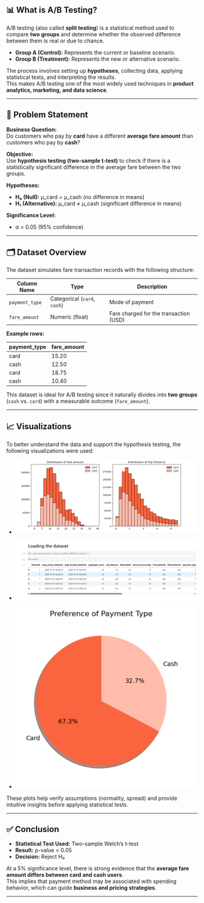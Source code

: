 ## 📊 What is A/B Testing?

A/B testing (also called **split testing**) is a statistical method used to compare **two groups** and determine whether the observed difference between them is real or due to chance.  
- **Group A (Control):** Represents the current or baseline scenario.  
- **Group B (Treatment):** Represents the new or alternative scenario.  

The process involves setting up **hypotheses**, collecting data, applying statistical tests, and interpreting the results.  
This makes A/B testing one of the most widely used techniques in **product analytics, marketing, and data science**.

---

## 🧩 Problem Statement

**Business Question:**  
Do customers who pay by **card** have a different **average fare amount** than customers who pay by **cash**?

**Objective:**  
Use **hypothesis testing (two-sample t-test)** to check if there is a statistically significant difference in the average fare between the two groups.

**Hypotheses:**  
- **H₀ (Null):** μ_card = μ_cash (no difference in means)  
- **H₁ (Alternative):** μ_card ≠ μ_cash (significant difference in means)  

**Significance Level:**  
- α = 0.05 (95% confidence)

---

## 🗂️ Dataset Overview

The dataset simulates fare transaction records with the following structure:

| Column Name   | Type        | Description |
|---------------|-------------|-------------|
| `payment_type` | Categorical (`card`, `cash`) | Mode of payment |
| `fare_amount` | Numeric (float) | Fare charged for the transaction (USD) |

**Example rows:**

| payment_type | fare_amount |
|--------------|-------------|
| card         | 15.20       |
| cash         | 12.50       |
| card         | 18.75       |
| cash         | 10.40       |

This dataset is ideal for A/B testing since it naturally divides into **two groups** (`cash` vs. `card`) with a measurable outcome (`fare_amount`).

---

## 📈 Visualizations
To better understand the data and support the hypothesis testing, the following visualizations were used:

- ![Distribution Graphs](Screenshot%202025-09-04%20114638.png)

- ![Dataset Overview](Screenshot%202025-09-04%20115530.png)

- ![Percentage Comparision](Screenshot%202025-09-04%20114648.png)

These plots help verify assumptions (normality, spread) and provide intuitive insights before applying statistical tests.

---

## ✅ Conclusion

- **Statistical Test Used:** Two-sample Welch’s t-test  
- **Result:** p-value < 0.05  
- **Decision:** Reject H₀  

At a 5% significance level, there is strong evidence that the **average fare amount differs between card and cash users**.  
This implies that payment method may be associated with spending behavior, which can guide **business and pricing strategies**.

---

